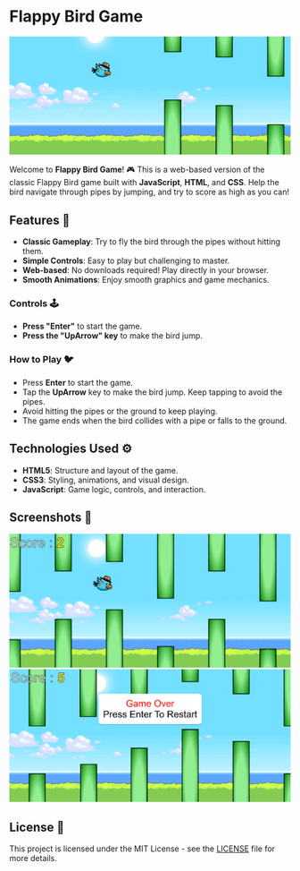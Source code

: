 # Flappy Bird Game

![Flappy Bird Banner](https://raw.githubusercontent.com/Aye1-Fahim/Flappy-Bird/refs/heads/main/Screenshots/Screenshot%202024-11-15%20162819.png)

Welcome to **Flappy Bird Game**! 🎮 This is a web-based version of the classic Flappy Bird game built with **JavaScript**, **HTML**, and **CSS**. Help the bird navigate through pipes by jumping, and try to score as high as you can!

## Features 🌟
- **Classic Gameplay**: Try to fly the bird through the pipes without hitting them.
- **Simple Controls**: Easy to play but challenging to master.
- **Web-based**: No downloads required! Play directly in your browser.
- **Smooth Animations**: Enjoy smooth graphics and game mechanics.

### Controls 🕹️
- **Press "Enter"** to start the game.
- **Press the "UpArrow" key** to make the bird jump.

### How to Play 🐦
- Press **Enter** to start the game.
- Tap the **UpArrow** key to make the bird jump. Keep tapping to avoid the pipes.
- Avoid hitting the pipes or the ground to keep playing.
- The game ends when the bird collides with a pipe or falls to the ground.

## Technologies Used ⚙️
- **HTML5**: Structure and layout of the game.
- **CSS3**: Styling, animations, and visual design.
- **JavaScript**: Game logic, controls, and interaction.

## Screenshots 📸

![Gameplay Screenshot](https://raw.githubusercontent.com/Aye1-Fahim/Flappy-Bird/refs/heads/main/Screenshots/Screenshot%202024-11-15%20162845.png)
![Game Over Screenshot](https://raw.githubusercontent.com/Aye1-Fahim/Flappy-Bird/refs/heads/main/Screenshots/Screenshot%202024-11-15%20161228.png)

## License 📝

This project is licensed under the MIT License - see the [LICENSE](LICENSE) file for more details.
